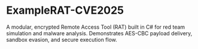 # ExampleRAT-CVE2025
A modular, encrypted Remote Access Tool (RAT) built in C# for red team simulation and malware analysis. Demonstrates AES-CBC payload delivery, sandbox evasion, and secure execution flow.
